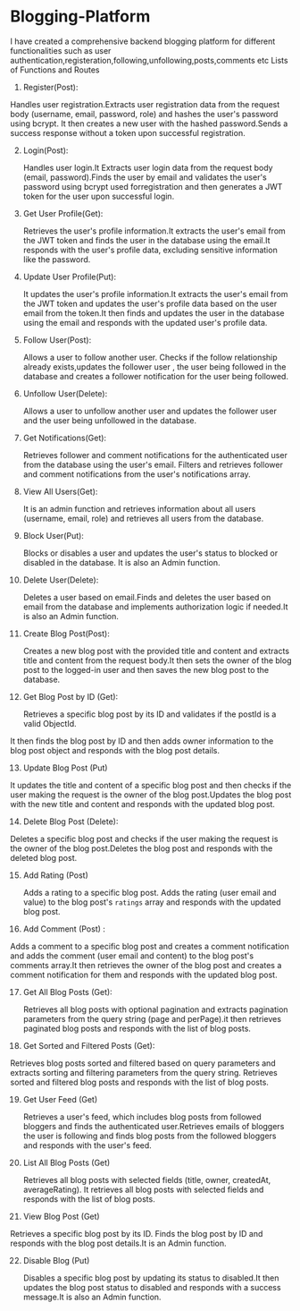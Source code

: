 # Blogging-Platform
I have created a comprehensive backend blogging platform for different functionalities such as user authentication,registeration,following,unfollowing,posts,comments etc
 Lists of Functions and Routes 

1. Register(Post): 

  Handles user registration.Extracts user registration data from the request body (username, email, password, role) and hashes the user's password using bcrypt. It then creates a new user with the hashed password.Sends a success response without a token upon successful registration. 

  

2. Login(Post): 

   Handles user login.It Extracts user login data from the request body (email, password).Finds the user by email and validates the user's password using bcrypt used forregistration and then generates a JWT token for the user upon successful login. 

  

3. Get User Profile(Get): 

    Retrieves the user's profile information.It extracts the user's email from the JWT token and finds the user in the database using the email.It responds with the user's profile data, excluding sensitive information like the password. 

  

4. Update User Profile(Put): 

   It updates the user's profile information.It extracts the user's email from the JWT token and updates the user's profile data based on the user email from the token.It then finds and updates the user in the database using the email and responds with the updated user's profile data. 

  

5. Follow User(Post): 

   Allows a user to follow another user. Checks if the follow relationship already exists,updates the follower user , the user being followed in the database and creates a follower notification for the user being followed. 

  

6. Unfollow User(Delete): 

     Allows a user to unfollow another user and updates the follower user and the user being unfollowed in the database. 

  

7. Get Notifications(Get): 

   Retrieves follower and comment notifications for the authenticated user from the database using the user's email. Filters and retrieves follower and comment notifications from the user's notifications array. 

  

8. View All Users(Get): 

   It is an admin function and retrieves information about all users (username, email, role) and retrieves all users from the database. 

  

9. Block User(Put): 

    Blocks or disables a user and updates the user's status to blocked or disabled in the database. It is also an Admin function. 

  

10. Delete User(Delete): 

     Deletes a user based on email.Finds and deletes the user based on email from the database and implements authorization logic if needed.It is also an Admin function. 

  

11. Create Blog Post(Post): 

     Creates a new blog post with the provided title and content and extracts title and content from the request body.It then sets the owner of the blog post to the logged-in user and then saves the new blog post to the database. 

  

12. Get Blog Post by ID (Get): 

    Retrieves a specific blog post by its ID and validates if the postId is a valid ObjectId. 

 It then finds the blog post by ID and then adds owner information to the blog post object and responds with the blog post details. 

  

13. Update Blog Post (Put) 

   It updates the title and content of a specific blog post and then checks if the user making the request is the owner of the blog post.Updates the blog post with the new title and content and responds with the updated blog post. 

  

14. Delete Blog Post (Delete): 

   Deletes a specific blog post and checks if the user making the request is the owner of the blog post.Deletes the blog post and responds with the deleted blog post. 

  

15. Add Rating (Post) 

    Adds a rating to a specific blog post. Adds the rating (user email and value) to the blog post's `ratings` array and responds with the updated blog post. 

  

16. Add Comment (Post) : 

 Adds a comment to a specific blog post and creates a comment notification and adds the comment (user email and content) to the blog post's comments array.It then retrieves the owner of the blog post and creates a comment notification for them and responds with the updated blog post. 

  

17. Get All Blog Posts (Get): 

    Retrieves all blog posts with optional pagination and extracts pagination parameters from the query string (page and perPage).it then retrieves paginated blog posts and responds with the list of blog posts. 

  

18. Get Sorted and Filtered Posts (Get): 

  Retrieves blog posts sorted and filtered based on query parameters and extracts sorting and filtering parameters from the query string. Retrieves sorted and filtered blog posts and responds with the list of blog posts. 

  

19. Get User Feed (Get) 

    Retrieves a user's feed, which includes blog posts from followed bloggers and finds the authenticated user.Retrieves emails of bloggers the user is following and finds blog posts from the followed bloggers and responds with the user's feed. 

  

20. List All Blog Posts (Get) 

      Retrieves all blog posts with selected fields (title, owner, createdAt, averageRating). It retrieves all blog posts with selected fields and responds with the list of blog posts. 

  

21. View Blog Post (Get) 

   Retrieves a specific blog post by its ID. Finds the blog post by ID and responds with the blog post details.It is an Admin function. 

  

22. Disable Blog (Put) 

     Disables a specific blog post by updating its status to disabled.It then updates the blog post status to disabled and responds with a success message.It is also an Admin function. 

